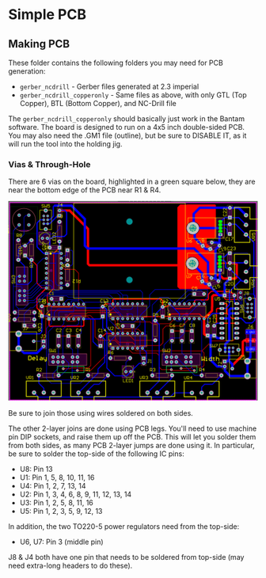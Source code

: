 # Simple PCB




## Making PCB

These folder contains the following folders you may need for PCB generation:

* `gerber_ncdrill` - Gerber files generated at 2.3 imperial
* `gerber_ncdrill_copperonly` - Same files as above, with only GTL (Top Copper), BTL (Bottom Copper), and NC-Drill file

The `gerber_ncdrill_copperonly` should basically just work in the Bantam software. The board is designed to run on a 4x5 inch double-sided PCB. You may also need the .GM1 file (outline), but be sure to DISABLE IT, as it will run the tool into the holding jig.

### Vias & Through-Hole

There are 6 vias on the board, highlighted in a green square below, they are near the bottom edge of the PCB near R1 & R4.

![](pcb_vias.png)

Be sure to join those using wires soldered on both sides.

The other 2-layer joins are done using PCB legs. You'll need to use machine pin DIP sockets, and raise them up off the PCB. This will let you solder them from both sides, as many PCB 2-layer jumps are done using it. In particular, be sure to solder the top-side of the following IC pins:

* U8: Pin 13
* U1: Pin 1, 5, 8, 10, 11, 16
* U4: Pin 1, 2, 7, 13, 14
* U2: Pin 1, 3, 4, 6, 8, 9, 11, 12, 13, 14
* U3: Pin 1, 2, 5, 8, 11, 16
* U5: Pin 1, 2, 3, 5, 9, 12, 13

In addition, the two TO220-5 power regulators need from the top-side:
* U6, U7: Pin 3 (middle pin)

J8 & J4 both have one pin that needs to be soldered from top-side (may need extra-long headers to do these).

